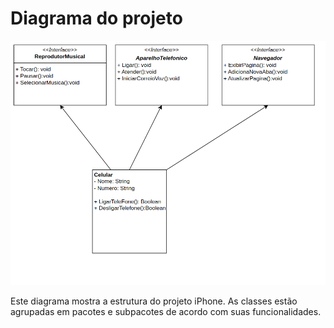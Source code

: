 # Diagrama do projeto

![Diagrama do projeto](image.png)

Este diagrama mostra a estrutura do projeto iPhone. As classes estão agrupadas em pacotes e subpacotes de acordo com suas funcionalidades.
